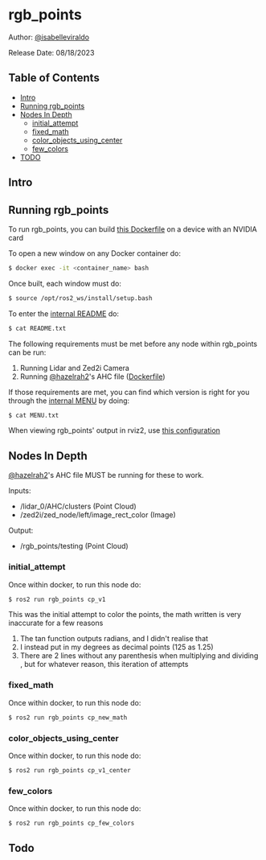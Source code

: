 # rgb_points

Author: [@isabelleviraldo](https://github.com/isabelleviraldo)

Release Date: 08/18/2023


## Table of Contents

- [Intro](#intro)
- [Running rgb_points](#running-rgb_points)
- [Nodes In Depth](#nodes-in-depth)
	- [initial_attempt](#initial_attempt)
	- [fixed_math](#fixed_math)
  - [color_objects_using_center](#color_objects_using_center)
  - [few_colors](#few_colors)
- [TODO](#todo)

## Intro


## Running rgb_points

To run rgb_points, you can build [this Dockerfile](https://github.com/isabelleviraldo/rgb_points/blob/main/docker/rgb_points_dockerfile/Dockerfile) on a device with an NVIDIA card

To open a new window on any Docker container do:

```sh
$ docker exec -it <container_name> bash
```

Once built, each window must do:

```sh
$ source /opt/ros2_ws/install/setup.bash
```

To enter the [internal README](https://github.com/isabelleviraldo/rgb_points/blob/main/docker/README_docker.txt) do:

```sh
$ cat README.txt
```

The following requirements must be met before any node within rgb_points can be run:

1. Running Lidar and Zed2i Camera
2. Running [@hazelrah2](https://github.com/hazelrah2)'s AHC file ([Dockerfile](https://github.com/isabelleviraldo/rgb_points/blob/main/docker/AHC_dockerfile/Dockerfile))

If those requirements are met, you can find which version is right for you through the [internal MENU](https://github.com/isabelleviraldo/rgb_points/blob/main/docker/MENU_docker.txt) by doing:

```sh
$ cat MENU.txt
```

When viewing rgb_points' output in rviz2, use [this configuration](https://github.com/isabelleviraldo/rgb_points/blob/main/rviz2/rgb_points_config.rviz)


## Nodes In Depth

[@hazelrah2](https://github.com/hazelrah2)'s AHC file MUST be running for these to work.

Inputs: 
- /lidar_0/AHC/clusters (Point Cloud)
- /zed2i/zed_node/left/image_rect_color (Image)

Output: 
- /rgb_points/testing (Point Cloud)

### initial_attempt

Once within docker, to run this node do:

```sh
$ ros2 run rgb_points cp_v1
```

This was the initial attempt to color the points, the math written is very inaccurate for a few reasons

1. The tan function outputs radians, and I didn't realise that
2. I instead put in my degrees as decimal points (125 as 1.25)
3. There are 2 lines without any parenthesis when multiplying and dividing
, but for whatever reason, this iteration of attempts

### fixed_math

Once within docker, to run this node do:

```sh
$ ros2 run rgb_points cp_new_math
```



### color_objects_using_center

Once within docker, to run this node do:

```sh
$ ros2 run rgb_points cp_v1_center
```

### few_colors

Once within docker, to run this node do:

```sh
$ ros2 run rgb_points cp_few_colors
```

## Todo


 

